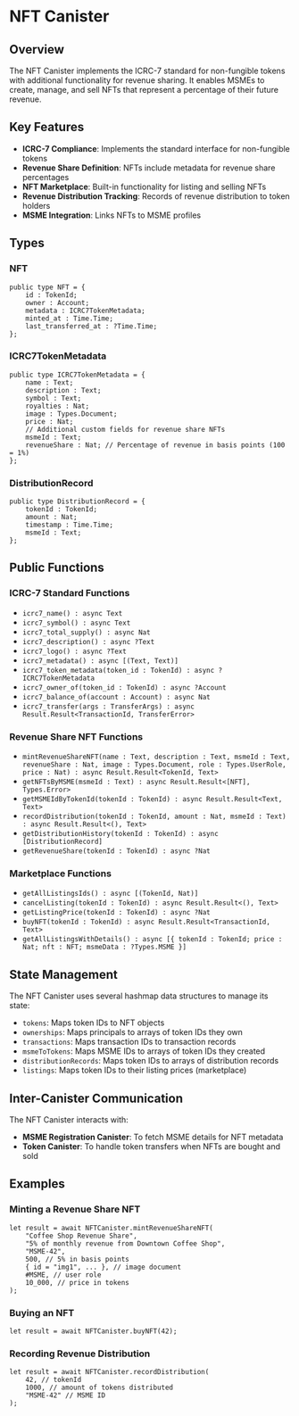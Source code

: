 # NFT Canister

## Overview

The NFT Canister implements the ICRC-7 standard for non-fungible tokens with additional functionality for revenue sharing. It enables MSMEs to create, manage, and sell NFTs that represent a percentage of their future revenue.

## Key Features

- **ICRC-7 Compliance**: Implements the standard interface for non-fungible tokens
- **Revenue Share Definition**: NFTs include metadata for revenue share percentages
- **NFT Marketplace**: Built-in functionality for listing and selling NFTs
- **Revenue Distribution Tracking**: Records of revenue distribution to token holders
- **MSME Integration**: Links NFTs to MSME profiles

## Types

### NFT

```motoko
public type NFT = {
    id : TokenId;
    owner : Account;
    metadata : ICRC7TokenMetadata;
    minted_at : Time.Time;
    last_transferred_at : ?Time.Time;
};
```

### ICRC7TokenMetadata

```motoko
public type ICRC7TokenMetadata = {
    name : Text;
    description : Text;
    symbol : Text;
    royalties : Nat;
    image : Types.Document;
    price : Nat;
    // Additional custom fields for revenue share NFTs
    msmeId : Text;
    revenueShare : Nat; // Percentage of revenue in basis points (100 = 1%)
};
```

### DistributionRecord

```motoko
public type DistributionRecord = {
    tokenId : TokenId;
    amount : Nat;
    timestamp : Time.Time;
    msmeId : Text;
};
```

## Public Functions

### ICRC-7 Standard Functions

- `icrc7_name() : async Text`
- `icrc7_symbol() : async Text`
- `icrc7_total_supply() : async Nat`
- `icrc7_description() : async ?Text`
- `icrc7_logo() : async ?Text`
- `icrc7_metadata() : async [(Text, Text)]`
- `icrc7_token_metadata(token_id : TokenId) : async ?ICRC7TokenMetadata`
- `icrc7_owner_of(token_id : TokenId) : async ?Account`
- `icrc7_balance_of(account : Account) : async Nat`
- `icrc7_transfer(args : TransferArgs) : async Result.Result<TransactionId, TransferError>`

### Revenue Share NFT Functions

- `mintRevenueShareNFT(name : Text, description : Text, msmeId : Text, revenueShare : Nat, image : Types.Document, role : Types.UserRole, price : Nat) : async Result.Result<TokenId, Text>`
- `getNFTsByMSME(msmeId : Text) : async Result.Result<[NFT], Types.Error>`
- `getMSMEIdByTokenId(tokenId : TokenId) : async Result.Result<Text, Text>`
- `recordDistribution(tokenId : TokenId, amount : Nat, msmeId : Text) : async Result.Result<(), Text>`
- `getDistributionHistory(tokenId : TokenId) : async [DistributionRecord]`
- `getRevenueShare(tokenId : TokenId) : async ?Nat`

### Marketplace Functions

- `getAllListingsIds() : async [(TokenId, Nat)]`
- `cancelListing(tokenId : TokenId) : async Result.Result<(), Text>`
- `getListingPrice(tokenId : TokenId) : async ?Nat`
- `buyNFT(tokenId : TokenId) : async Result.Result<TransactionId, Text>`
- `getAllListingsWithDetails() : async [{ tokenId : TokenId; price : Nat; nft : NFT; msmeData : ?Types.MSME }]`

## State Management

The NFT Canister uses several hashmap data structures to manage its state:

- `tokens`: Maps token IDs to NFT objects
- `ownerships`: Maps principals to arrays of token IDs they own
- `transactions`: Maps transaction IDs to transaction records
- `msmeToTokens`: Maps MSME IDs to arrays of token IDs they created
- `distributionRecords`: Maps token IDs to arrays of distribution records
- `listings`: Maps token IDs to their listing prices (marketplace)

## Inter-Canister Communication

The NFT Canister interacts with:

- **MSME Registration Canister**: To fetch MSME details for NFT metadata
- **Token Canister**: To handle token transfers when NFTs are bought and sold

## Examples

### Minting a Revenue Share NFT

```motoko
let result = await NFTCanister.mintRevenueShareNFT(
    "Coffee Shop Revenue Share", 
    "5% of monthly revenue from Downtown Coffee Shop",
    "MSME-42",
    500, // 5% in basis points
    { id = "img1", ... }, // image document
    #MSME, // user role
    10_000, // price in tokens
);
```

### Buying an NFT

```motoko
let result = await NFTCanister.buyNFT(42);
```

### Recording Revenue Distribution

```motoko
let result = await NFTCanister.recordDistribution(
    42, // tokenId
    1000, // amount of tokens distributed
    "MSME-42" // MSME ID
);
``` 